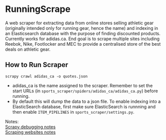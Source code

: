 # RunningScrape
A web scraper for extracting data from online stores selling athletic gear (originally intended only for running gear, hence the name) and indexing in an Elasticsearch database with the purpose of finding discounted products. Currently works for adidas.ca. End goal is to scrape multiple sites including Reebok, Nike, Footlocker and MEC to provide a centralised store of the best deals on athletic gear.

## How to Run Scraper
`scrapy crawl adidas_ca -o quotes.json`<br>
- adidas_ca is the name assigned to the scraper. Remember to set the start URLs (in `sports_scraper/spiders/adidas_ca/adidas_ca.py`) before running.
- By default this will dump the data to a json file. To enable indexing into a ElasticSearch database, first make sure ElasticSearch is runnning and then enable `ITEM_PIPELINES` in `sports_scraper/settings.py`.

Notes:<br>
[Scrapy debugging notes](https://github.com/MinuraSilva/RunningScraper/blob/master/other/scrapy_commands.py)<br>
[Scraping websites notes](https://github.com/MinuraSilva/RunningScraper/blob/master/scrapy-scraping-notes..md)
